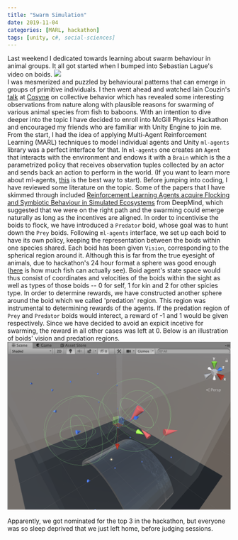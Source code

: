 ```yaml
---
title: "Swarm Simulation"
date: 2019-11-04
categories: [MARL, hackathon]
tags: [unity, c#, social-sciences]
---
```


Last weekend I dedicated towards learning about swarm behaviour in animal groups. 
It all got started when I bumped into Sebastian Lague's video on boids. 
[<img src="https://camo.githubusercontent.com/cb8a79994f04c8c2ca31da7f49a91837e4ab2324/68747470733a2f2f692e696d6775722e636f6d2f513145343838752e706e67" width="50%">](https://www.youtube.com/watch?v=bqtqltqcQhw)  
I was mesmerized and puzzled by behavioural patterns that can emerge in groups of primitive individuals. 
I then went ahead and watched Iain Couzin's [talk](https://www.youtube.com/watch?v=lWHYFoFRY34) 
at [Cosyne](http://www.cosyne.org) on collective behavior which has revealed some interesting observations from nature 
along with plausible reasons for swarming of various animal species from fish to baboons. 
With an intention to dive deeper into the topic I have decided to enroll into McGill Physics Hackathon and 
encouraged my friends who are familiar with Unity Engine to join me.  
From the start, I had the idea of applying Multi-Agent Reinforcement Learning (MARL) techniques to model individual 
agents and Unity `ml-agents` library was a perfect interface for that. In `ml-agents` one creates an ``Agent`` 
that interacts with the environment and endows it with a `Brain` which is the a parametrized policy that receives 
observation tuples collected by an actor and sends back an action to perform in the world. 
(If you want to learn more about ml-agents, [this](https://github.com/Unity-Technologies/ml-agents/blob/master/docs/Getting-Started-with-Balance-Ball.md) 
is the best way to start). 
Before jumping into coding, I have reviewed some literature on the topic. 
Some of the papers that I have skimmed through included [Reinforcement Learning Agents acquire Flocking and Symbiotic Behaviour in Simulated Ecosystems](https://www.mitpressjournals.org/doi/pdf/10.1162/isal_a_00148) 
from DeepMind, which suggested that we were on the right path and the swarming could emerge naturally as long 
as the incentives are aligned. In order to incentivise the boids to flock, we have introduced a `Predator` boid, 
whose goal was to hunt down the `Prey` boids. 
Following `ml-agents` interface, we set up each boid to have its own policy, keeping the representation between the 
boids within one species shared. Each boid has been given `Vision`, corresponding to the spherical region around it. 
Although this is far from the true eyesight of animals, due to hackathon's 24 hour format a sphere was good enough 
([here](https://www.earthlife.net/fish/images/anatomy/s-vision.gif) is how much fish can actually see). 
Boid agent's state space would thus consist of coordinates and velocities of the boids within the sight as well as 
types of those boids -- 0 for self, 1 for kin and 2 for other spicies type. 
In order to determine rewards, we have constructed another sphere around the boid which we called 'predation' region. 
This region was instrumental to determining rewards of the agents. 
If the predation region of `Prey` and `Predator` boids would interect, a reward of -1 and 1 would be given respectively. 
Since we have decided to avoid an expicit incetive for swarming, the reward in all other cases was left at 0. 
Below is an illustration of boids' vision and predation regions. 
![The Vision (outer sphere) and predation region (inner sphere) of both the smaller prey boid (blue) and a bigger predator boid (red)](../assets/boid_vision.png) 


Apparently, we got nominated for the top 3 in the hackathon, but everyone was so sleep deprived that we just left home, before judging sessions.


